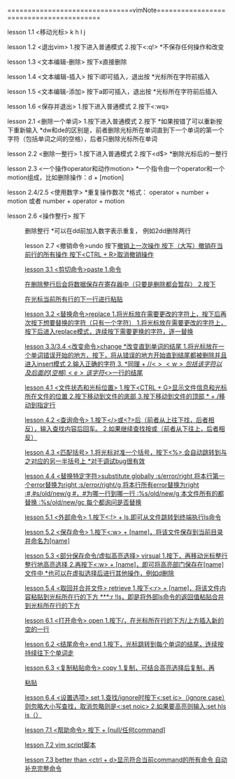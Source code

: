 ===============================vimNote========================================

lesson 1.1 <移动光标>
    k
h	l
    j
    

lesson 1.2 <退出vim>
1.按下<esc>进入普通模式
2.按下<:q!>
*不保存任何操作和改变


lesson 1.3 <文本编辑-删除>
按下x直接删除


lesson 1.4 <文本编辑-插入>
按下i即可插入，退出按<esc>
*光标所在字符前插入


lesson 1.5 <文本编辑-添加>
按下a即可插入，退出按<esc>
*光标所在字符前后插入


lesson 1.6 <保存并退出>
1.按下<esc>进入普通模式
2.按下<:wq>


lesson 2.1 <删除一个单词>
1.按下<esc>进入普通模式
2.按下<dw>
*如果按错了可以重新按下<esc>重新输入
*dw和de的区别是，前者删除光标所在单词直到下一个单词的第一个字符（包括单词之间的空格），后者只删除光标所在单词


lesson 2.2 <删除一整行>
1.按下<esc>进入普通模式
2.按下<d$>
*删除光标后的一整行


lesson 2.3 <一个操作operator和动作motion>
*一个指令由一个operator和一个motion组成，比如删除操作：d + [motion]


lesson 2.4/2.5 <使用数字>
*重复操作数次
*格式： operator + number + motion 或者 number + operator + motion


lesson 2.6 <操作整行>
按下<dd>删除整行
*可以在dd前加入数字表示重复， 例如2dd删除两行


lesson 2.7 <撤销命令>undo
按下<u>撤销上一次操作
按下<U>（大写）撤销在当前行的所有操作
按下<CTRL + R>取消撤销操作


lesson 3.1 <剪切命令>paste
1.命令<dd>在删除整行后会将数据保存在寄存器中（只要是删除都会暂存）
2.按下<p>在光标当前所有行的下一行进行粘贴


lesson 3.2 <替换命令>replace
1.将光标放在需要更改的字符上，按下<r>后再次按下想要替换的字符（只有一个字符）
1.将光标放在需要更改的字符上，按下<R>后进入replace模式，连续按下需要更换的字符，逐一替换


lesson 3.3/3.4 <改变命令>change
*改变直到单词的结尾
1.将光标放在一个单词错误开始的地方，按下<ce>，将从错误的地方开始直到结尾都被删除并且进入insert模式
2.输入正确的字符
3.<esc>
*同理<c> + <e>/<w>/<$>
<w>包括该字符以及后面的[空格]
<e>该字符
<$>一行的结尾


lesson 4.1 <文件状态和光标位置>
1.按下<CTRL + G>显示文件信息和光标所在文件的位置
2.按下<G>移动到文件的底部
3.按下<gg>移动到文件的顶部
*<number> + <G>/<gg>移动到指定行


lesson 4.2 <查询命令>
1.按下</>或<?>后（前者从上往下找，后者相反），输入查找内容后回车。
2.如果继续查找按<n>或<N>（前者从下往上，后者相反）


lesson 4.3 <匹配括号>
1.将光标对准一个括号，按下<%>,会自动跳转到与之对应的另一半括号上
*对于调试bug很有效


lesson 4.4 <替换特定字符>substitute globally
:s/error/right     将本行第一个error替换为right
:s/error/right/g   将本行所有error替换为right
:#,#s/old/new/g    #，#为哪一行到哪一行
:%s/old/new/g      本文件所有的都替换
:%s/old/new/gc     每个都询问是否替换


lesson 5.1 <外部命令>
1.按下<:!> + ls,即可从文件跳转到终端执行ls命令


lesson 5.2 <保存命令>
1.按下<:w> + [name]，将该文件保存到当前目录并命名为[name]

lesson 5.3 <部分保存命令/虚拟高亮选择> virsual
1.按下<v>，再移动光标整行整行地高亮选择
2.再按下<:w> + [name]，即可将高亮部门保存在[name]文件中
*也可以在虚拟选择后进行其他操作，例如d删除


lesson 5.4 <取回并合并文件> retrieve
1.按下<:r> + [name]，将该文件内容粘贴到光标所在行的下方
***:r !ls，即是将外部ls命令的返回值粘贴合并到光标所在行的下方


lesson 6.1 <打开命令> open
1.按下<o>/<O>，在光标所在行的下方/上方插入新的空的一行


lesson 6.2 <结尾命令> end
1.按下<e>，光标跳转到每个单词的结尾，连续按持续往下个单词走


lesson 6.3 <复制粘贴命令> copy
1.<y>复制，可结合<v>高亮选择后复制，再<p>粘贴


lesson 6.4 <设置选项> set
1.查找/ignore时按下<:set ic>（ignore case）则忽略大小写查找，取消忽略则是<:set noic>
2.如果要高亮则输入:set hls is（）


lesson 7.1 <帮助命令> 
按下<help> + [null/任何command]

lesson 7.2
vim script脚本

lesson 7.3 <TAB>    better than <help>
<ctrl + d>显示符合当前command的所有命令
<TAB>自动补充完整命令
